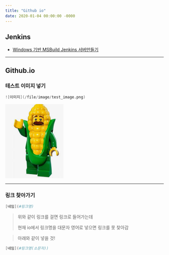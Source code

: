 ```yaml
---
title: "Github io"
date: 2020-01-04 00:00:00 -0000
---
```


## Jenkins

* [Windows 기반 MSBuild Jenkins 서버만들기](https://goodayth.github.io/jenkins-windows-msbuild/)

---

## Github.io

### 테스트 이미지 넣기

```s
![이미지](/file/image/test_image.png)
```

![](/file/image/test_image.png)

---

### 링크 찾아가기

```s
[네임](#링크명)
```

> 위와 같이 링크를 걸면 링크로 들어가는데
>
> 현재 io에서 링크명을 대문자 영어로 넣으면 링크를 못 찾아감

> 아래와 같이 넣을 것!

```s
[네임](#링크명(소문자))
```